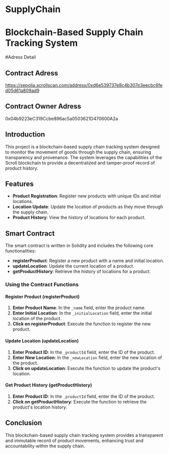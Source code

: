# SupplyChain
# Blockchain-Based Supply Chain Tracking System

#Adress Detail
## Contract Adress
https://sepolia.scrollscan.com/address/0xd6e539737e8c4b307e3eecbc6fed05d61a809ad9
## Contract Owner Adress
0x04b9223eC319Ccbe896ac5a0503621D470600A2a


## Introduction

This project is a blockchain-based supply chain tracking system designed to monitor the movement of goods through the supply chain, ensuring transparency and provenance. The system leverages the capabilities of the Scroll blockchain to provide a decentralized and tamper-proof record of product history.

## Features

- **Product Registration**: Register new products with unique IDs and initial locations.
- **Location Update**: Update the location of products as they move through the supply chain.
- **Product History**: View the history of locations for each product.

## Smart Contract

The smart contract is written in Solidity and includes the following core functionalities:

- **registerProduct**: Register a new product with a name and initial location.
- **updateLocation**: Update the current location of a product.
- **getProductHistory**: Retrieve the history of locations for a product.

### Using the Contract Functions

#### Register Product (registerProduct)

1. **Enter Product Name**: In the `_name` field, enter the product name.
2. **Enter Initial Location**: In the `_initialLocation` field, enter the initial location of the product.
3. **Click on registerProduct**: Execute the function to register the new product.

#### Update Location (updateLocation)

1. **Enter Product ID**: In the `_productId` field, enter the ID of the product.
2. **Enter New Location**: In the `_newLocation` field, enter the new location of the product.
3. **Click on updateLocation**: Execute the function to update the product's location.

#### Get Product History (getProductHistory)

1. **Enter Product ID**: In the `_productId` field, enter the ID of the product.
2. **Click on getProductHistory**: Execute the function to retrieve the product's location history.

## Conclusion

This blockchain-based supply chain tracking system provides a transparent and immutable record of product movements, enhancing trust and accountability within the supply chain. 
